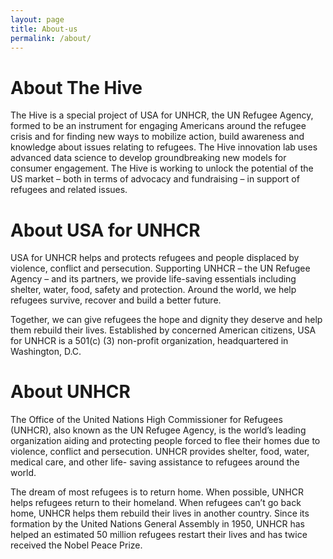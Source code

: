 ```yaml
---
layout: page
title: About-us
permalink: /about/
---
```


<h1>About The Hive</h1>
<p>
  The Hive is a special project of USA for UNHCR, the UN Refugee Agency, formed to be an instrument for engaging Americans around the refugee crisis and for finding new ways to mobilize action, build awareness and knowledge about issues relating to refugees. The Hive innovation lab uses advanced data science to develop groundbreaking new models for consumer engagement. The Hive is working to unlock the potential of the US market – both in terms of advocacy and fundraising – in support of refugees and related issues.
</p>

<h1>About USA for UNHCR</h1>
<p>
  USA for UNHCR helps and protects refugees and people displaced by violence, conflict and persecution. Supporting UNHCR – the UN Refugee Agency – and its partners, we provide life-saving essentials including shelter, water, food, safety and protection. Around the world, we help refugees survive, recover and build a better future.
</p>
<p>
  Together, we can give refugees the hope and dignity they deserve and help them rebuild their lives. Established by concerned American citizens, USA for UNHCR is a 501(c) (3) non-profit organization, headquartered in Washington, D.C.
</p>
<h1>About UNHCR</h1>
<p>
  The Office of the United Nations High Commissioner for Refugees (UNHCR), also known as the UN Refugee Agency, is the world’s leading organization aiding and protecting people forced to flee their homes due to violence, conflict and persecution. UNHCR provides shelter, food, water, medical care, and other life- saving assistance to refugees around the world.
</p>
<p>
  The dream of most refugees is to return home. When possible, UNHCR helps refugees return to their homeland. When refugees can’t go back home, UNHCR   helps them rebuild their lives in another country. Since its formation by the United Nations General Assembly in 1950, UNHCR has helped an estimated 50 million refugees restart their lives and has twice received the Nobel Peace Prize.
</p>

